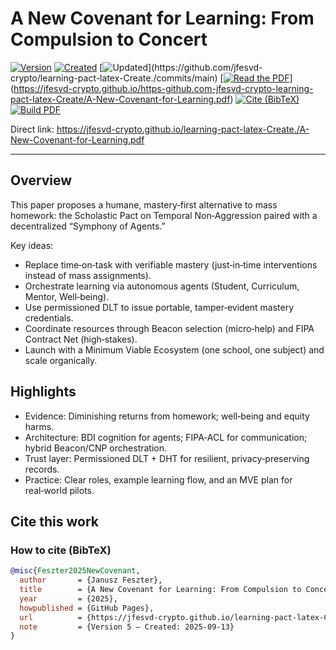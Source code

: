 # A New Covenant for Learning: From Compulsion to Concert

[![Version](https://img.shields.io/badge/Version-5-informational)](#)
[![Created](https://img.shields.io/badge/Created-13%20Sep%202025-lightgrey)](#)
[![Updated](https://img.shields.io/github/last-commit/jfesvd-crypto/learning-pact-latex-Create.)](https://github.com/jfesvd-crypto/learning-pact-latex-Create./commits/main)
[[![Read the PDF](https://img.shields.io/badge/PDF-Read%20the%20paper-blue)](https://jfesvd-crypto.github.io/learning-pact-latex-Create./A-New-Covenant-for-Learning.pdf)](https://jfesvd-crypto.github.io/https-github.com-jfesvd-crypto-learning-pact-latex-Create/A-New-Covenant-for-Learning.pdf)
[![Cite (BibTeX)](https://img.shields.io/badge/Cite-BibTeX-blue)](https://raw.githubusercontent.com/jfesvd-crypto/learning-pact-latex-Create./main/docs/citation.bib)
[![Build PDF](https://github.com/jfesvd-crypto/learning-pact-latex-Create./actions/workflows/latex.yml/badge.svg)](https://github.com/jfesvd-crypto/learning-pact-latex-Create./actions)

Direct link:
https://jfesvd-crypto.github.io/learning-pact-latex-Create./A-New-Covenant-for-Learning.pdf

---

## Overview

This paper proposes a humane, mastery‑first alternative to mass homework: the Scholastic Pact on Temporal Non‑Aggression paired with a decentralized “Symphony of Agents.”

Key ideas:
- Replace time‑on‑task with verifiable mastery (just‑in‑time interventions instead of mass assignments).
- Orchestrate learning via autonomous agents (Student, Curriculum, Mentor, Well‑being).
- Use permissioned DLT to issue portable, tamper‑evident mastery credentials.
- Coordinate resources through Beacon selection (micro‑help) and FIPA Contract Net (high‑stakes).
- Launch with a Minimum Viable Ecosystem (one school, one subject) and scale organically.

## Highlights

- Evidence: Diminishing returns from homework; well‑being and equity harms.
- Architecture: BDI cognition for agents; FIPA‑ACL for communication; hybrid Beacon/CNP orchestration.
- Trust layer: Permissioned DLT + DHT for resilient, privacy‑preserving records.
- Practice: Clear roles, example learning flow, and an MVE plan for real‑world pilots.

## Cite this work

### How to cite (BibTeX)
```bibtex
@misc{Feszter2025NewCovenant,
  author       = {Janusz Feszter},
  title        = {A New Covenant for Learning: From Compulsion to Concert},
  year         = {2025},
  howpublished = {GitHub Pages},
  url          = {https://jfesvd-crypto.github.io/learning-pact-latex-Create/A-New-Covenant-for-Learning.pdf},
  note         = {Version 5 — Created: 2025-09-13}
}
